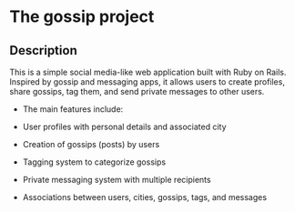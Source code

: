 # The gossip project

## Description

This is a simple social media-like web application built with Ruby on Rails. Inspired by gossip and messaging apps, it allows users to create profiles, share gossips, tag them, and send private messages to other users.

 - The main features include:

 - User profiles with personal details and associated city

 - Creation of gossips (posts) by users

 - Tagging system to categorize gossips

 - Private messaging system with multiple recipients

 - Associations between users, cities, gossips, tags, and messages